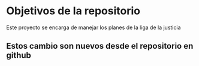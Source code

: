 # Objetivos de la repositorio

Este proyecto se encarga de manejar los planes de la liga de la justicia


## Estos cambio son nuevos desde el repositorio en github
